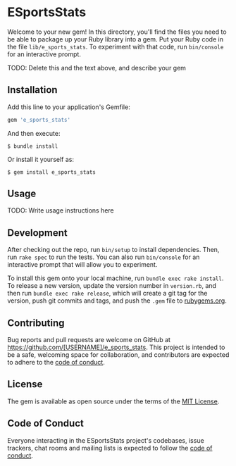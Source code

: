 # ESportsStats

Welcome to your new gem! In this directory, you'll find the files you need to be able to package up your Ruby library into a gem. Put your Ruby code in the file `lib/e_sports_stats`. To experiment with that code, run `bin/console` for an interactive prompt.

TODO: Delete this and the text above, and describe your gem

## Installation

Add this line to your application's Gemfile:

```ruby
gem 'e_sports_stats'
```

And then execute:

    $ bundle install

Or install it yourself as:

    $ gem install e_sports_stats

## Usage

TODO: Write usage instructions here

## Development

After checking out the repo, run `bin/setup` to install dependencies. Then, run `rake spec` to run the tests. You can also run `bin/console` for an interactive prompt that will allow you to experiment.

To install this gem onto your local machine, run `bundle exec rake install`. To release a new version, update the version number in `version.rb`, and then run `bundle exec rake release`, which will create a git tag for the version, push git commits and tags, and push the `.gem` file to [rubygems.org](https://rubygems.org).

## Contributing

Bug reports and pull requests are welcome on GitHub at https://github.com/[USERNAME]/e_sports_stats. This project is intended to be a safe, welcoming space for collaboration, and contributors are expected to adhere to the [code of conduct](https://github.com/[USERNAME]/e_sports_stats/blob/master/CODE_OF_CONDUCT.md).


## License

The gem is available as open source under the terms of the [MIT License](https://opensource.org/licenses/MIT).

## Code of Conduct

Everyone interacting in the ESportsStats project's codebases, issue trackers, chat rooms and mailing lists is expected to follow the [code of conduct](https://github.com/[USERNAME]/e_sports_stats/blob/master/CODE_OF_CONDUCT.md).
